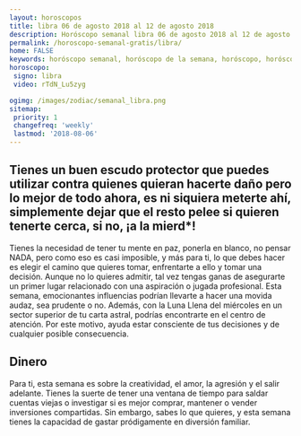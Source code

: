 ```yaml
---
layout: horoscopos
title: libra 06 de agosto 2018 al 12 de agosto 2018 
description: Horóscopo semanal libra 06 de agosto 2018 al 12 de agosto 2018. Tienes un buen escudo protector que puedes utilizar contra quienes quieran hacerte daño pero lo mejor de todo ahora, es ni siquiera meterte ahí, simplemente dejar que el resto pelee si quieren tenerte cerca, si no, ¡a la mierd*!
permalink: /horoscopo-semanal-gratis/libra/
home: FALSE
keywords: horóscopo semanal, horóscopo de la semana, horóscopo, horóscopo gratis,horóscopos, horóscopo esperanza gracia, horoscopos libra la semana, horóscopos gratis, Tarot, Astrologia, Zodíaco, libra, horoscopo gratis, semanal
horoscopo:
 signo: libra
 video: rTdN_Lu5zyg

ogimg: /images/zodiac/semanal_libra.png
sitemap:
 priority: 1
 changefreq: 'weekly'
 lastmod: '2018-08-06'
---
```




## Tienes un buen escudo protector que puedes utilizar contra quienes quieran hacerte daño pero lo mejor de todo ahora, es ni siquiera meterte ahí, simplemente dejar que el resto pelee si quieren tenerte cerca, si no, ¡a la mierd*!

Tienes la necesidad de tener tu mente en paz, ponerla en blanco, no pensar NADA, pero como eso es casi imposible, y más para ti, lo que debes hacer es elegir el camino que quieres tomar, enfrentarte a ello y tomar una decisión.
Aunque no lo quieres admitir, tal vez tengas ganas de asegurarte un primer lugar relacionado con una aspiración o jugada profesional. Esta semana, emocionantes influencias podrían llevarte a hacer una movida audaz, sea prudente o no. Además, con la Luna Llena del miércoles en un sector superior de tu carta astral, podrías encontrarte en el centro de atención. Por este motivo, ayuda estar consciente de tus decisiones y de cualquier posible consecuencia.

## Dinero

Para ti, esta semana es sobre la creatividad, el amor, la agresión y el salir adelante. Tienes la suerte de tener una ventana de tiempo para saldar cuentas viejas o investigar si es mejor comprar, mantener o vender inversiones compartidas. Sin embargo, sabes lo que quieres, y esta semana tienes la capacidad de gastar pródigamente en diversión familiar.